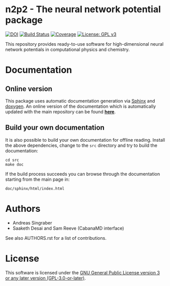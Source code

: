 n2p2 - The neural network potential package
===========================================

[![DOI](https://zenodo.org/badge/142296892.svg)](https://zenodo.org/badge/latestdoi/142296892)
[![Build Status](https://travis-ci.org/CompPhysVienna/n2p2.svg?branch=master)](https://travis-ci.org/CompPhysVienna/n2p2)
[![Coverage](https://codecov.io/gh/CompPhysVienna/n2p2/branch/master/graph/badge.svg)](https://codecov.io/gh/CompPhysVienna/n2p2)
[![License: GPL v3](https://img.shields.io/badge/License-GPLv3-blue.svg)](https://www.gnu.org/licenses/gpl-3.0)

This repository provides ready-to-use software for high-dimensional neural
network potentials in computational physics and chemistry.

# Documentation

## Online version
This package uses automatic documentation generation via
[Sphinx](http://www.sphinx-doc.org) and [doxygen](http://www.doxygen.nl/). An
online version of the documentation which is automatically updated with the main
repository can be found [__here__](http://compphysvienna.github.io/n2p2).

## Build your own documentation
It is also possible to build your own documentation for offline reading.
Install the above dependencies, change to the `src` directory and try to build
the documentation:
```
cd src
make doc
```
If the build process succeeds you can browse through the documentation starting
from the main page in:
```
doc/sphinx/html/index.html
```

# Authors

 - Andreas Singraber
 - Saaketh Desai and Sam Reeve (CabanaMD interface)

See also AUTHORS.rst for a list of contributions.

# License

This software is licensed under the [GNU General Public License version 3 or any later version (GPL-3.0-or-later)](https://www.gnu.org/licenses/gpl.txt).
